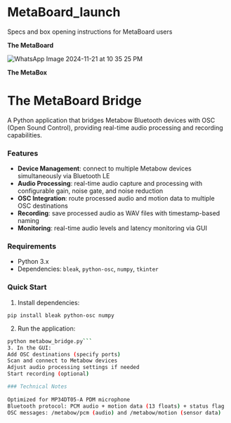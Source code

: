 # MetaBoard_launch
Specs and box opening instructions for MetaBoard users


**The MetaBoard**

![WhatsApp Image 2024-11-21 at 10 35 25 PM](https://github.com/user-attachments/assets/1c10d5c2-fe00-4740-94f0-c228e55fa3ba)


**The MetaBox**

# The MetaBoard Bridge

A Python application that bridges Metabow Bluetooth devices with OSC (Open Sound Control), providing real-time audio processing and recording capabilities.

###  Features

- **Device Management**: connect to multiple Metabow devices simultaneously via Bluetooth LE
- **Audio Processing**: real-time audio capture and processing with configurable gain, noise gate, and noise reduction
- **OSC Integration**: route processed audio and motion data to multiple OSC destinations
- **Recording**: save processed audio as WAV files with timestamp-based naming
- **Monitoring**: real-time audio levels and latency monitoring via GUI

### Requirements

- Python 3.x
- Dependencies: `bleak`, `python-osc`, `numpy`, `tkinter`

### Quick Start

1. Install dependencies:

```pip install bleak python-osc numpy```

2. Run the application:
```bash
python metabow_bridge.py```
3. In the GUI:
Add OSC destinations (specify ports)
Scan and connect to Metabow devices
Adjust audio processing settings if needed
Start recording (optional)

### Technical Notes 
 
Optimized for MP34DT05-A PDM microphone
Bluetooth protocol: PCM audio + motion data (13 floats) + status flag
OSC messages: /metabow/pcm (audio) and /metabow/motion (sensor data)


